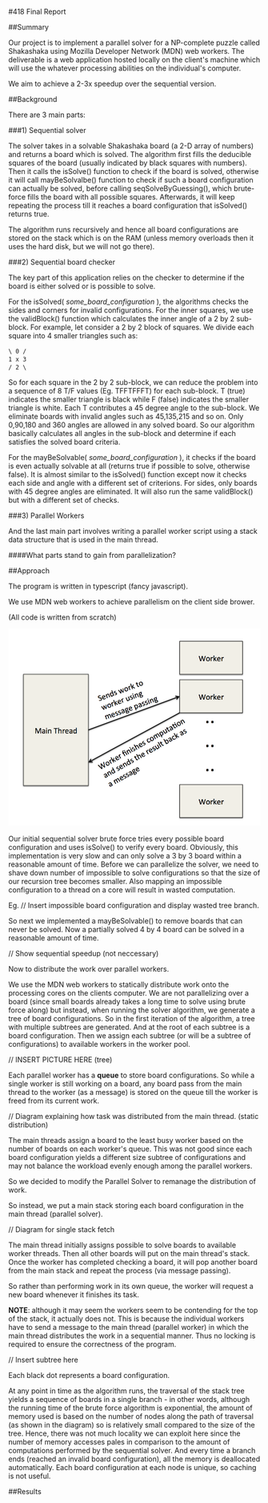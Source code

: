 #418 Final Report

##Summary

Our project is to implement a parallel solver for a NP-complete puzzle called Shakashaka using Mozilla Developer Network (MDN) web workers. The deliverable is a web application hosted locally on the client's machine which will use the whatever processing abilities on the individual's computer. 

We aim to achieve a 2-3x speedup over the sequential version. 

##Background

There are 3 main parts:

###1) Sequential solver

The solver takes in a solvable Shakashaka board (a 2-D array of numbers) and returns a board which is solved. The algorithm first fills the deducible squares of the board (usually indicated by black squares with numbers). Then it calls the isSolve() function to check if the board is solved, otherwise it will call mayBeSolvalbe() function to check if such a board configuration can actually be solved, before calling seqSolveByGuessing(), which brute-force fills the board with all possible squares. Afterwards, it will keep repeating the process till it reaches a board configuration that isSolved() returns true. 

The algorithm runs recursively and hence all board configurations are stored on the stack which is on the RAM (unless memory overloads then it uses the hard disk, but we will not go there).  

###2) Sequential board checker 

The key part of this application relies on the checker to determine if the board is either solved or is possible to solve. 

For the isSolved( *some\_board_configuration* ), the algorithms checks the sides and corners for invalid configurations. For the inner squares, we use the validBlock() function which calculates the inner angle of a 2 by 2 sub-block. For example, let consider a 2 by 2 block of squares. We divide each square into 4 smaller triangles such as:

	\ 0 /
	1 x 3
	/ 2 \

So for each square in the 2 by 2 sub-block, we can reduce the problem into a sequence of 8 T/F values (Eg. TFFTFFFT) for each sub-block. T (true) indicates the smaller triangle is black while F (false) indicates the smaller triangle is white. Each T contributes a 45 degree angle to the sub-block. We eliminate boards with invalid angles such as 45,135,215 and so on. Only 0,90,180 and 360 angles are allowed in any solved board. So our algorithm basically calculates all angles in the sub-block and determine if each satisfies the solved board criteria.

For the mayBeSolvable( *some\_board_configuration* ), it checks if the board is even actually solvable at all (returns true if possible to solve, otherwise false). It is almost similar to the isSolved() function except now it checks each side and angle with a different set of criterions. For sides, only boards with 45 degree angles are eliminated. It will also run the same validBlock() but with a different set of checks.

###3) Parallel Workers

And the last main part involves writing a parallel worker script using a stack data structure that is used in the main thread. 

####What parts stand to gain from parallelization?


##Approach

The program is written in typescript (fancy javascript).

We use MDN web workers to achieve parallelism on the client side brower.

(All code is written from scratch)

![GitHub Logo](images/message_passing.png)

Our initial sequential solver brute force tries every possible board configuration and uses isSolve() to verify every board. Obviously, this implementation is very slow and can only solve a 3 by 3 board within a reasonable amount of time. Before we can parallelize the solver, we need to shave down number of impossible to solve configurations so that the size of our recursion tree becomes smaller. Also mapping an impossible configuration to a thread on a core will result in wasted computation.

Eg. 
// Insert impossible board configuration and display wasted tree branch.

So next we implemented a mayBeSolvable() to remove boards that can never be solved. Now a partially solved 4 by 4 board can be solved in a reasonable amount of time.

// Show sequential speedup (not neccessary)


Now to distribute the work over parallel workers.

We use the MDN web workers to statically distribute work onto the processing cores on the clients computer. We are not parallelizing over a board (since small boards already takes a long time to solve using brute force along) but instead, when running the solver algorithm, we generate a tree of board configurations. So in the first iteration of the algorithm, a tree with multiple subtrees are generated. And at the root of each subtree is a board configuration. Then we assign each subtree (or will be a subtree of configurations) to available workers in the worker pool. 

// INSERT PICTURE HERE (tree)

Each parallel worker has a **queue** to store board configurations. So while a single worker is still working on a board, any board pass from the main thread to the worker (as a message) is stored on the queue till the worker is freed from its current work. 

// Diagram explaining how task was distributed from the main thread. (static distribution)

The main threads assign a board to the least busy worker based on the number of boards on each worker's queue. This was not good since each board configuration yields a different size subtree of configurations and may not balance the workload evenly enough among the parallel workers.

So we decided to modify the Parallel Solver to remanage the distribution of work.

So instead, we put a main stack storing each board configuration in the main thread (parallel solver).

// Diagram for single stack fetch 

The main thread initially assigns possible to solve boards to available worker threads. Then all other boards will put on the main thread's stack. Once the worker has completed checking a board, it will pop another board from the main stack and repeat the process (via message passing). 

So rather than performing work in its own queue, the worker will request a new board whenever it finishes its task. 

**NOTE**: although it may seem the workers seem to be contending for the top of the stack, it actually does not. This is because the individual workers have to send a message to the main thread (parallel worker) in which the main thread distributes the work in a sequential manner. Thus no locking is required to ensure the correctness of the program. 


// Insert subtree here

Each black dot represents a board configuration.

At any point in time as the algorithm runs, the traversal of the stack tree yields a sequence of boards in a single branch - in other words, although the running time of the brute force algorithm is exponential, the amount of memory used is based on the number of nodes along the path of traversal (as shown in the diagram) so is relatively small compared to the size of the tree. Hence, there was not much locality we can exploit here since the number of memory accesses pales in comparison to the amount of computations performed by the sequential solver. And every time a branch ends (reached an invalid board configuration), all the memory is deallocated automatically. Each board configuration at each node is unique, so caching is not useful.

##Results









